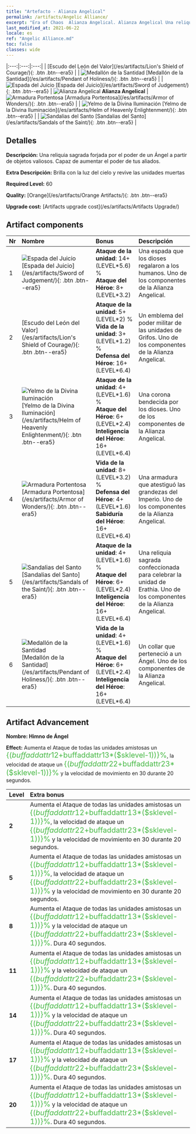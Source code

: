 ```yaml
---
title: "Artefacto - Alianza Angelical"
permalink: /artifacts/Angelic Alliance/
excerpt: "Era of Chaos  Alianza Angelical. Alianza Angelical Una reliquia sagrada forjada por el poder de un Ángel a partir de objetos valiosos. Capaz de aumentar el poder de tus aliados."
last_modified_at: 2021-06-22
locale: es
ref: "Angelic Alliance.md"
toc: false
classes: wide
---
```


  |:---:|:---:|:---:| 
  |  [Escudo del León del Valor](/es/artifacts/Lion's Shield of Courage/){: .btn .btn--era5} |   | ![Medallón de la Santidad](/images/t/artifact_40416.png) [Medallón de la Santidad](/es/artifacts/Pendant of Holiness/){: .btn .btn--era5} | 
  | ![Espada del Juicio](/images/t/artifact_40411.png) [Espada del Juicio](/es/artifacts/Sword of Judgement/){: .btn .btn--era5} | ![Alianza Angelical](/images/t/icon_artifact_41.png) **Alianza Angelical** | ![Armadura Portentosa](/images/t/artifact_40414.png) [Armadura Portentosa](/es/artifacts/Armor of Wonders/){: .btn .btn--era5} | 
  | ![Yelmo de la Divina Iluminación](/images/t/artifact_40413.png) [Yelmo de la Divina Iluminación](/es/artifacts/Helm of Heavenly Enlightenment/){: .btn .btn--era5} |   | ![Sandalias del Santo](/images/t/artifact_40415.png) [Sandalias del Santo](/es/artifacts/Sandals of the Saint/){: .btn .btn--era5} | 


## Detalles

 **Descripción:** Una reliquia sagrada forjada por el poder de un Ángel a partir de objetos valiosos. Capaz de aumentar el poder de tus aliados.

 **Extra Descripción:** Brilla con la luz del cielo y revive las unidades muertas

 **Required Level:** 60

 **Quality:** [Orange](/es/artifacts/Orange Artifacts/){: .btn .btn--era5}

 **Upgrade cost:** [Artifacts upgrade cost](/es/artifacts/Artifacts Upgrade/)



## Artifact components

  | Nr |    Nombre    |   Bonus | Descripción | 
  |:---|:-----------|:--------|:------------| 
  | 1 | ![Espada del Juicio](/images/t/artifact_40411.png) [Espada del Juicio](/es/artifacts/Sword of Judgement/){: .btn .btn--era5} | **Ataque de la unidad**: 14+(LEVEL\*5.6) %<br/>**Ataque del Héroe**: 8+(LEVEL\*3.2) | Una espada que los dioses regalaron a los humanos. Uno de los componentes de la Alianza Angelical. | 
  | 2 | [Escudo del León del Valor](/es/artifacts/Lion's Shield of Courage/){: .btn .btn--era5} | **Ataque de la unidad**: 5+(LEVEL\*2) %<br/>**Vida de la unidad**: 3+(LEVEL\*1.2) %<br/>**Defensa del Héroe**: 16+(LEVEL\*6.4) | Un emblema del poder militar de las unidades de Grifos. Uno de los componentes de la Alianza Angelical. | 
  | 3 | ![Yelmo de la Divina Iluminación](/images/t/artifact_40413.png) [Yelmo de la Divina Iluminación](/es/artifacts/Helm of Heavenly Enlightenment/){: .btn .btn--era5} | **Ataque de la unidad**: 4+(LEVEL\*1.6) %<br/>**Ataque del Héroe**: 6+(LEVEL\*2.4)<br/>**Inteligencia del Héroe**: 16+(LEVEL\*6.4) | Una corona bendecida por los dioses. Uno de los componentes de la Alianza Angelical. | 
  | 4 | ![Armadura Portentosa](/images/t/artifact_40414.png) [Armadura Portentosa](/es/artifacts/Armor of Wonders/){: .btn .btn--era5} | **Vida de la unidad**: 8+(LEVEL\*3.2) %<br/>**Defensa del Héroe**: 4+(LEVEL\*1.6)<br/>**Sabiduría del Héroe**: 16+(LEVEL\*6.4) | Una armadura que atestiguó las grandezas del Imperio. Uno de los componentes de la Alianza Angelical. | 
  | 5 | ![Sandalias del Santo](/images/t/artifact_40415.png) [Sandalias del Santo](/es/artifacts/Sandals of the Saint/){: .btn .btn--era5} | **Ataque de la unidad**: 4+(LEVEL\*1.6) %<br/>**Ataque del Héroe**: 6+(LEVEL\*2.4)<br/>**Inteligencia del Héroe**: 16+(LEVEL\*6.4) | Una reliquia sagrada confeccionada para celebrar la unidad de Erathia. Uno de los componentes de la Alianza Angelical. | 
  | 6 | ![Medallón de la Santidad](/images/t/artifact_40416.png) [Medallón de la Santidad](/es/artifacts/Pendant of Holiness/){: .btn .btn--era5} | **Vida de la unidad**: 4+(LEVEL\*1.6) %<br/>**Ataque del Héroe**: 6+(LEVEL\*2.4)<br/>**Inteligencia del Héroe**: 16+(LEVEL\*6.4) | Un collar que perteneció a un Ángel. Uno de los componentes de la Alianza Angelical. | 


## Artifact Advancement

 **Nombre: Himno de Ángel**

 **Effect:** Aumenta el Ataque de todas las unidades amistosas un <span style="color: #48b946;font-size:20px">{($buffaddattr12+$buffaddattr13*($sklevel-1))}%</span>, la velocidad de ataque un <span style="color: #48b946;font-size:20px">{($buffaddattr22+$buffaddattr23*($sklevel-1))}%</span> y la velocidad de movimiento en 30 durante 20 segundos.

  |  Level  |    Extra bonus  | 
  |:--------|:----------------| 
  | **2** | Aumenta el Ataque de todas las unidades amistosas un <span style="color: #48b946;font-size:20px">{($buffaddattr12+$buffaddattr13*($sklevel-1))}%</span>, la velocidad de ataque un <span style="color: #48b946;font-size:20px">{($buffaddattr22+$buffaddattr23*($sklevel-1))}%</span> y la velocidad de movimiento en 30 durante 20 segundos. | 
  | **5** | Aumenta el Ataque de todas las unidades amistosas un <span style="color: #48b946;font-size:20px">{($buffaddattr12+$buffaddattr13*($sklevel-1))}%</span>, la velocidad de ataque un <span style="color: #48b946;font-size:20px">{($buffaddattr22+$buffaddattr23*($sklevel-1))}%</span> y la velocidad de movimiento en 30 durante 20 segundos. | 
  | **8** | Aumenta el Ataque de todas las unidades amistosas un <span style="color: #48b946;font-size:20px">{($buffaddattr12+$buffaddattr13*($sklevel-1))}%</span> y la velocidad de ataque un <span style="color: #48b946;font-size:20px">{($buffaddattr22+$buffaddattr23*($sklevel-1))}%</span>. Dura 40 segundos. | 
  | **11** | Aumenta el Ataque de todas las unidades amistosas un <span style="color: #48b946;font-size:20px">{($buffaddattr12+$buffaddattr13*($sklevel-1))}%</span> y la velocidad de ataque un <span style="color: #48b946;font-size:20px">{($buffaddattr22+$buffaddattr23*($sklevel-1))}%</span>. Dura 40 segundos. | 
  | **14** | Aumenta el Ataque de todas las unidades amistosas un <span style="color: #48b946;font-size:20px">{($buffaddattr12+$buffaddattr13*($sklevel-1))}%</span> y la velocidad de ataque un <span style="color: #48b946;font-size:20px">{($buffaddattr22+$buffaddattr23*($sklevel-1))}%</span>. Dura 40 segundos. | 
  | **17** | Aumenta el Ataque de todas las unidades amistosas un <span style="color: #48b946;font-size:20px">{($buffaddattr12+$buffaddattr13*($sklevel-1))}%</span> y la velocidad de ataque un <span style="color: #48b946;font-size:20px">{($buffaddattr22+$buffaddattr23*($sklevel-1))}%</span>. Dura 40 segundos. | 
  | **20** | Aumenta el Ataque de todas las unidades amistosas un <span style="color: #48b946;font-size:20px">{($buffaddattr12+$buffaddattr13*($sklevel-1))}%</span> y la velocidad de ataque un <span style="color: #48b946;font-size:20px">{($buffaddattr22+$buffaddattr23*($sklevel-1))}%</span>. Dura 40 segundos. | 
